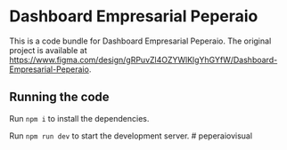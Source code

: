 
  # Dashboard Empresarial Peperaio

  This is a code bundle for Dashboard Empresarial Peperaio. The original project is available at https://www.figma.com/design/gRPuvZl4OZYWlKlgYhGYfW/Dashboard-Empresarial-Peperaio.

  ## Running the code

  Run `npm i` to install the dependencies.

  Run `npm run dev` to start the development server.
  #   p e p e r a i o v i s u a l  
 
